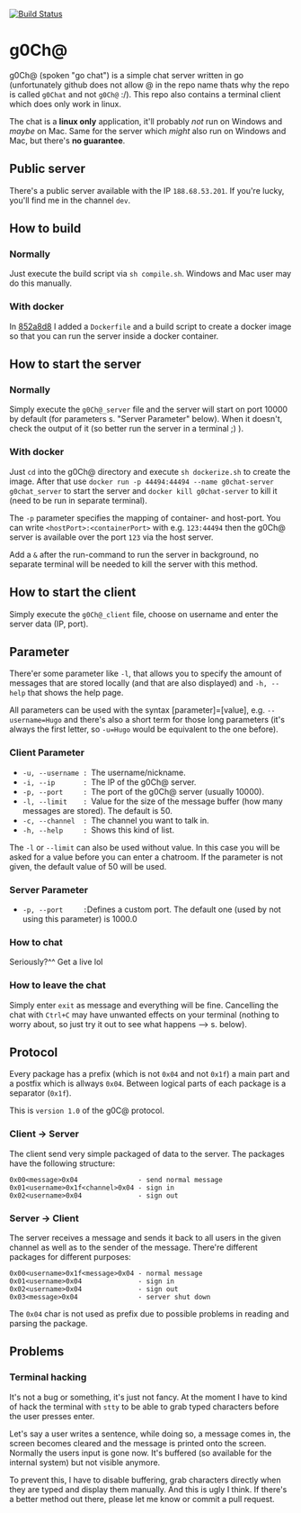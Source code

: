 [![Build Status](https://travis-ci.org/hauke96/g0Chat.svg?branch=master)](https://travis-ci.org/hauke96/g0Chat)
# g0Ch@
g0Ch@ (spoken "go chat") is a simple chat server written in go (unfortunately github does not allow @ in the repo name thats why the repo is called `g0Chat` and not `g0Ch@` :/). This repo also contains a terminal client which does only work in linux.

The chat is a **linux only** application, it'll probably *not* run on Windows and *maybe* on Mac. Same for the server which *might* also run on Windows and Mac, but there's **no guarantee**.

## Public server
There's a public server available with the IP `188.68.53.201`. If you're lucky, you'll find me in the channel `dev`.

## How to build
### Normally
Just execute the build script via `sh compile.sh`. Windows and Mac user may do this manually.

### With docker
In [852a8d8](https://github.com/hauke96/g0Chat/commit/852a8d85355ad2d0927bdaac6be465f5860c73d1) I added a `Dockerfile` and a build script to create a docker image so that you can run the server inside a docker container.

## How to start the server
### Normally
Simply execute the `g0Ch@_server` file and the server will start on port 10000 by default (for parameters s. "Server Parameter" below). When it doesn't, check the output of it (so better run the server in a terminal ;) ).

### With docker
Just `cd` into the g0Ch@ directory and execute `sh dockerize.sh` to create the image. After that use `docker run -p 44494:44494 --name g0chat-server g0chat_server` to start the server and `docker kill g0chat-server` to kill it (need to be run in separate terminal).

The `-p` parameter specifies the mapping of container- and host-port. You can write `<hostPort>:<containerPort>` with e.g. `123:44494` then the g0Ch@ server is available over the port `123` via the host server.

Add a `&` after the run-command to run the server in background, no separate terminal will be needed to kill the server with this method.

## How to start the client
Simply execute the `g0Ch@_client` file, choose on username and enter the server data (IP, port).

## Parameter
There'er some parameter like `-l`, that allows you to specify the amount of messages that are stored locally (and that are also displayed) and `-h, --help` that shows the help page.

All parameters can be used with the syntax [parameter]=[value], e.g. `--username=Hugo` and there's also a short term for those long parameters (it's always the first letter, so `-u=Hugo` would be equivalent to the one before).
### Client Parameter
* `-u, --username : `The username/nickname.
* `-i, --ip       : `The IP of the g0Ch@ server.
* `-p, --port     : `The port of the g0Ch@ server (usually 10000).
* `-l, --limit    : `Value for the size of the message buffer (how many messages are stored). The default is 50.
* `-c, --channel  : `The channel you want to talk in.
* `-h, --help     : `Shows this kind of list.

The `-l` or `--limit` can also be used without value. In this case you will be asked for a value before you can enter a chatroom. If the parameter is not given, the default value of 50 will be used.

### Server Parameter
* `-p, --port     :`Defines a custom port. The default one (used by not using this parameter) is 1000.0

### How to chat
Seriously?^^ Get a live lol

### How to leave the chat
Simply enter `exit` as message and everything will be fine. Cancelling the chat with `Ctrl+C` may have unwanted effects on your terminal (nothing to worry about, so just try it out to see what happens --> s. below).

## Protocol
Every package has a prefix (which is not `0x04` and not `0x1f`) a main part and a postfix which is allways `0x04`. Between logical parts of each package is a separator (`0x1f`).

This is `version 1.0` of the g0C@ protocol.
### Client -> Server
The client send very simple packaged of data to the server. The packages have the following structure:
```
0x00<message>0x04               - send normal message
0x01<username>0x1f<channel>0x04 - sign in
0x02<username>0x04              - sign out
```

### Server -> Client
The server receives a message and sends it back to all users in the given channel as well as to the sender of the message. There're different packages for different purposes:
```
0x00<username>0x1f<message>0x04 - normal message
0x01<username>0x04              - sign in
0x02<username>0x04              - sign out
0x03<message>0x04               - server shut down
```
The `0x04` char is not used as prefix due to possible problems in reading and parsing the package.
## Problems
### Terminal hacking
It's not a bug or something, it's just not fancy. At the moment I have to kind of hack the terminal with `stty` to be able to grab typed characters before the user presses enter.

Let's say a user writes a sentence, while doing so, a message comes in, the screen becomes cleared and the message is printed onto the screen. Normally the users input is gone now. It's buffered (so available for the internal system) but not visible anymore.

To prevent this, I have to disable buffering, grab characters directly when they are typed and display them manually. And this is ugly I think. If there's a better method out there, please let me know or commit a pull request.
